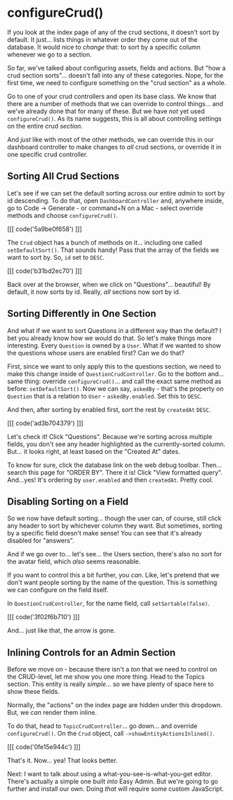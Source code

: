 # configureCrud()

If you look at the index page of any of the crud sections, it doesn't sort by default.
It just... lists things in whatever order they come out of the database. It would
nice to *change* that: to sort by a specific column whenever we go to a section.

So far, we've talked about configuring assets, fields and actions. But "how a crud
section sorts"... doesn't fall into any of these categories. Nope, for the first
time, we need to configure something on the "crud section" as a whole.

Go to one of your crud controllers and open its base class. We know that there are
a number of methods that we can override to control things... and we've already
done that for many of these. But we have *not* yet used `configureCrud()`. As its
name suggests, this is all about controlling settings on the entire crud *section*.

And *just* like with most of the other methods, we can override this in our dashboard
controller to make changes to *all* crud sections, or override it in one specific
crud controller.

## Sorting All Crud Sections

Let's see if we can set the default sorting across our entire *admin* to sort by id
descending. To do that, open `DashboardController` and, anywhere inside, go to
Code -> Generate - or command+N on a Mac - select override methods and choose
`configureCrud()`.

[[[ code('5a9be0f658') ]]]

The `Crud` object has a bunch of methods on it... including one called
`setDefaultSort()`. That sounds handy! Pass that the array of the fields we want
to sort by. So, `id` set to `DESC`.

[[[ code('b31bd2ec70') ]]]

Back over at the browser, when we click on "Questions"... beautiful! By default,
it now sorts by id. Really, *all* sections now sort by id.

## Sorting Differently in One Section

And what if we want to sort Questions in a different way than the default? I bet
you already know how we would do that. So let's make things more interesting. Every
`Question` is owned by a `User`. What if we wanted to show the questions whose
users are enabled first? Can we do that?

First, since we want to only apply this to the questions section, we need to make
this change inside of `QuestionCrudController`. Go to the bottom and... same thing:
override `configureCrud()`... and call the exact same method as before:
`setDefaultSort()`. Now we can say, `askedBy` - that's the property on `Question`
that is a relation to `User` - `askedBy.enabled`. Set this to `DESC`.

And then, after sorting by enabled first, sort the rest by `createdAt` `DESC`.

[[[ code('ad3b704379') ]]]

Let's check it! Click "Questions". Because we're sorting across multiple
fields, you don't see any header highlighted as the currently-sorted column. But...
it looks right, at least based on the "Created At" dates.

To know for sure, click the database link on the web debug toolbar. Then... search
this page for "ORDER BY". There it is! Click "View formatted query". And...yes!
It's ordering by `user.enabled` and then `createdAt`. Pretty cool.

## Disabling Sorting on a Field

So we now have default sorting... though the user can, of course, still click any
header to sort by whichever column they want. But sometimes, sorting by a specific
field doesn't make sense! You can see that it's already disabled for "answers".

And if we go over to... let's see... the Users section, there's also no sort for
the avatar field, which *also* seems reasonable.

If you want to control this a bit further, you *can*. Like, let's pretend that we
don't want people sorting by the name of the question. This is something we can
configure on the field itself.

In `QuestionCrudController`, for the name field, call `setSortable(false)`.

[[[ code('3f02f6b710') ]]]

And... just like that, the arrow is gone.

## Inlining Controls for an Admin Section

Before we move on - because there isn't a *ton* that we need to control on the
CRUD-level, let me show you one more thing. Head to the Topics section. This entity
is really *simple*... so we have plenty of space here to show these fields.

Normally, the "actions" on the index page are hidden under this dropdown. But, we
*can* render them inline.

To do that, head to `TopicCrudController`... go down... and override
`configureCrud()`. On the `Crud` object, call `->showEntityActionsInlined()`.

[[[ code('0fe15e944c') ]]]

That's it. Now... yea! That looks better.

Next: I want to talk about using a what-you-see-is-what-you-get editor. There's
actually a simple one built *into* Easy Admin. But we're going to go further and
install our own. Doing *that* will require some custom JavaScript.

